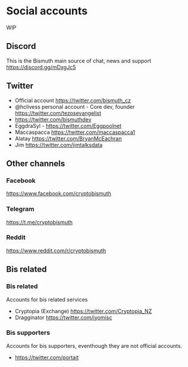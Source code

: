 # Social accounts

WIP

## Discord

This is the Bismuth main source of chat, news and support  
https://discord.gg/mDxgJc5

## Twitter

* Official account https://twitter.com/bismuth_cz
* @hclivess personal account - Core dev, founder https://twitter.com/tezosevangelist
* https://twitter.com/bismuthdev
* EggdraSyl - https://twitter.com/Eggpoolnet
* Maccaspacca https://twitter.com/maccaspacca1
* Alatay https://twitter.com/BryanMcEachran
* Jim https://twitter.com/jimtalksdata

## Other channels

### Facebook

https://www.facebook.com/cryptobismuth

### Telegram

https://t.me/cryptobismuth

### Reddit
https://www.reddit.com/r/cryptobismuth

## Bis related

### Bis related
Accounts for bis related services

* Cryptopia (Exchange) https://twitter.com/Cryptopia_NZ
* Dragginator https://twitter.com/iyomisc


### Bis supporters

Accounts for bis supporters, eventhough they are not official accounts.

* https://twitter.com/portait
